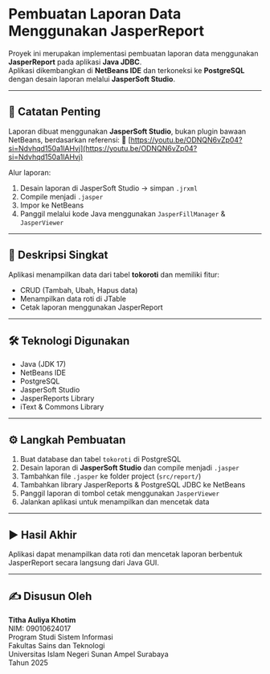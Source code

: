 # Pembuatan Laporan Data Menggunakan JasperReport

Proyek ini merupakan implementasi pembuatan laporan data menggunakan **JasperReport** pada aplikasi **Java JDBC**.  
Aplikasi dikembangkan di **NetBeans IDE** dan terkoneksi ke **PostgreSQL** dengan desain laporan melalui **JasperSoft Studio**.

---

## 🧾 Catatan Penting
Laporan dibuat menggunakan **JasperSoft Studio**, bukan plugin bawaan NetBeans, berdasarkan referensi:
🎥 [https://youtu.be/ODNQN6vZp04?si=Ndvhqd150a1lAHvj](https://youtu.be/ODNQN6vZp04?si=Ndvhqd150a1lAHvj)

Alur laporan:
1. Desain laporan di JasperSoft Studio → simpan `.jrxml`  
2. Compile menjadi `.jasper`  
3. Impor ke NetBeans  
4. Panggil melalui kode Java menggunakan `JasperFillManager` & `JasperViewer`

---

## 🧩 Deskripsi Singkat
Aplikasi menampilkan data dari tabel **tokoroti** dan memiliki fitur:
- CRUD (Tambah, Ubah, Hapus data)
- Menampilkan data roti di JTable
- Cetak laporan menggunakan JasperReport

---

## 🛠️ Teknologi Digunakan
- Java (JDK 17)  
- NetBeans IDE  
- PostgreSQL  
- JasperSoft Studio  
- JasperReports Library  
- iText & Commons Library  

---

## ⚙️ Langkah Pembuatan
1. Buat database dan tabel `tokoroti` di PostgreSQL  
2. Desain laporan di **JasperSoft Studio** dan compile menjadi `.jasper`  
3. Tambahkan file `.jasper` ke folder project (`src/report/`)  
4. Tambahkan library JasperReports & PostgreSQL JDBC ke NetBeans  
5. Panggil laporan di tombol cetak menggunakan `JasperViewer`  
6. Jalankan aplikasi untuk menampilkan dan mencetak data  

---

## ▶️ Hasil Akhir
Aplikasi dapat menampilkan data roti dan mencetak laporan berbentuk JasperReport secara langsung dari Java GUI.

---

## ✍️ Disusun Oleh
**Titha Auliya Khotim**  
NIM: 09010624017  
Program Studi Sistem Informasi  
Fakultas Sains dan Teknologi  
Universitas Islam Negeri Sunan Ampel Surabaya  
Tahun 2025
